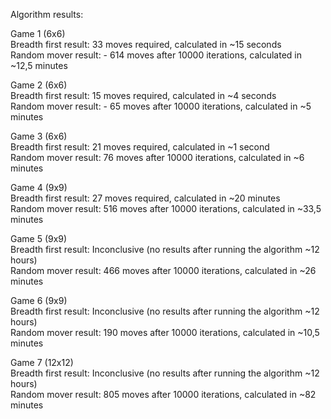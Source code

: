 Algorithm results:

Game 1 (6x6)\
Breadth first result: 33 moves required, calculated in ~15 seconds\
Random mover result: - 614 moves after 10000 iterations, calculated in ~12,5 minutes

Game 2 (6x6)\
Breadth first result: 15 moves required, calculated in ~4 seconds\
Random mover result: - 65 moves after 10000 iterations, calculated in ~5 minutes

Game 3 (6x6)\
Breadth first result: 21 moves required, calculated in ~1 second\
Random mover result: 76 moves after 10000 iterations, calculated in ~6 minutes

Game 4 (9x9)\
Breadth first result: 27 moves required, calculated in ~20 minutes\
Random mover result:  516 moves after 10000 iterations, calculated in ~33,5 minutes

Game 5 (9x9)\
Breadth first result: Inconclusive (no results after running the algorithm ~12 hours)\
Random mover result: 466 moves after 10000 iterations, calculated in ~26 minutes

Game 6 (9x9)\
Breadth first result: Inconclusive (no results after running the algorithm ~12 hours)\
Random mover result: 190 moves after 10000 iterations, calculated in ~10,5 minutes

Game 7 (12x12)\
Breadth first result: Inconclusive (no results after running the algorithm ~12 hours)\
Random mover result: 805 moves after 10000 iterations, calculated in ~82 minutes
